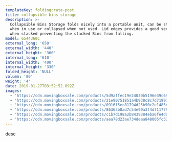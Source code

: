 ```yaml
---
templateKey: foldingcrate-post
title: collapsible bins storage
description: >-
  Collapsible Bins Storage folds nicely into a portable unit, can be stacked
  when in use or collapsed when not used. Lid edges provides a good security use
  when stacked preventing the stacked Bins from falling.
model: 6544360C
external_long: '650'
external_width: '440'
external_height: '360'
internal_long: '610'
internal_width: '400'
internal_height: '330'
folded_height: 'NULL'
volumn: '80'
weight: '4'
date: 2019-01-27T03:52:52.092Z
images:
  - 'https://cdn.movingboxsale.com/products/5d9affec19e24030b5196e39c6993860.JPG'
  - 'https://cdn.movingboxsale.com/products/21e90751851a4b938c8c7d719911ec40.JPG'
  - 'https://cdn.movingboxsale.com/products/0916f5ec81794d25b90c2e1485d37499.jpg'
  - 'https://cdn.movingboxsale.com/products/86363b8ad7c54e99a3f4d711779c5fef.jpg'
  - 'https://cdn.movingboxsale.com/products/c1b7d198a2b8439384eba6fe4da50fe0.JPG'
  - 'https://cdn.movingboxsale.com/products/aea78d23ae734deaa848005fc32bb430.jpg'
---
```

desc
